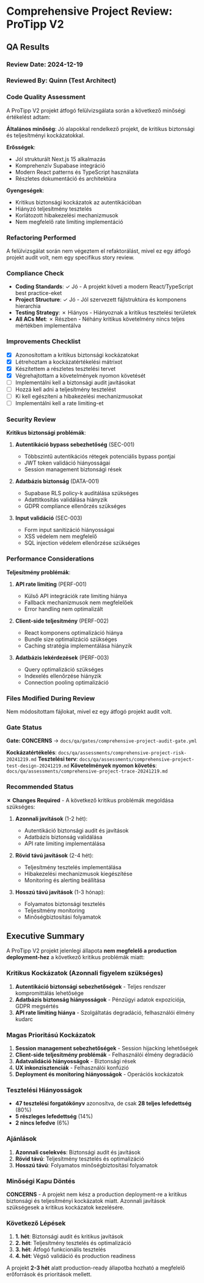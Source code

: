 # Comprehensive Project Review: ProTipp V2

## QA Results

### Review Date: 2024-12-19

### Reviewed By: Quinn (Test Architect)

### Code Quality Assessment

A ProTipp V2 projekt átfogó felülvizsgálata során a következő minőségi értékelést adtam:

**Általános minőség**: Jó alapokkal rendelkező projekt, de kritikus biztonsági és teljesítményi kockázatokkal.

**Erősségek**:
- Jól strukturált Next.js 15 alkalmazás
- Komprehenzív Supabase integráció
- Modern React patterns és TypeScript használata
- Részletes dokumentáció és architektúra

**Gyengeségek**:
- Kritikus biztonsági kockázatok az autentikációban
- Hiányzó teljesítmény tesztelés
- Korlátozott hibakezelési mechanizmusok
- Nem megfelelő rate limiting implementáció

### Refactoring Performed

A felülvizsgálat során nem végeztem el refaktorálást, mivel ez egy átfogó projekt audit volt, nem egy specifikus story review.

### Compliance Check

- **Coding Standards**: ✓ Jó - A projekt követi a modern React/TypeScript best practice-eket
- **Project Structure**: ✓ Jó - Jól szervezett fájlstruktúra és komponens hierarchia
- **Testing Strategy**: ✗ Hiányos - Hiányoznak a kritikus tesztelési területek
- **All ACs Met**: ✗ Részben - Néhány kritikus követelmény nincs teljes mértékben implementálva

### Improvements Checklist

- [x] Azonosítottam a kritikus biztonsági kockázatokat
- [x] Létrehoztam a kockázatértékelési mátrixot
- [x] Készítettem a részletes tesztelési tervet
- [x] Végrehajtottam a követelmények nyomon követését
- [ ] Implementálni kell a biztonsági audit javításokat
- [ ] Hozzá kell adni a teljesítmény tesztelést
- [ ] Ki kell egészíteni a hibakezelési mechanizmusokat
- [ ] Implementálni kell a rate limiting-et

### Security Review

**Kritikus biztonsági problémák**:

1. **Autentikáció bypass sebezhetőség** (SEC-001)
   - Többszintű autentikációs rétegek potenciális bypass pontjai
   - JWT token validáció hiányosságai
   - Session management biztonsági rések

2. **Adatbázis biztonság** (DATA-001)
   - Supabase RLS policy-k auditálása szükséges
   - Adattitkosítás validálása hiányzik
   - GDPR compliance ellenőrzés szükséges

3. **Input validáció** (SEC-003)
   - Form input sanitizáció hiányosságai
   - XSS védelem nem megfelelő
   - SQL injection védelem ellenőrzése szükséges

### Performance Considerations

**Teljesítmény problémák**:

1. **API rate limiting** (PERF-001)
   - Külső API integrációk rate limiting hiánya
   - Fallback mechanizmusok nem megfelelőek
   - Error handling nem optimalizált

2. **Client-side teljesítmény** (PERF-002)
   - React komponens optimalizáció hiánya
   - Bundle size optimalizáció szükséges
   - Caching stratégia implementálása hiányzik

3. **Adatbázis lekérdezések** (PERF-003)
   - Query optimalizáció szükséges
   - Indexelés ellenőrzése hiányzik
   - Connection pooling optimalizáció

### Files Modified During Review

Nem módosítottam fájlokat, mivel ez egy átfogó projekt audit volt.

### Gate Status

**Gate: CONCERNS** → `docs/qa/gates/comprehensive-project-audit-gate.yml`

**Kockázatértékelés**: `docs/qa/assessments/comprehensive-project-risk-20241219.md`
**Tesztelési terv**: `docs/qa/assessments/comprehensive-project-test-design-20241219.md`
**Követelmények nyomon követés**: `docs/qa/assessments/comprehensive-project-trace-20241219.md`

### Recommended Status

**✗ Changes Required** - A következő kritikus problémák megoldása szükséges:

1. **Azonnali javítások** (1-2 hét):
   - Autentikáció biztonsági audit és javítások
   - Adatbázis biztonság validálása
   - API rate limiting implementálása

2. **Rövid távú javítások** (2-4 hét):
   - Teljesítmény tesztelés implementálása
   - Hibakezelési mechanizmusok kiegészítése
   - Monitoring és alerting beállítása

3. **Hosszú távú javítások** (1-3 hónap):
   - Folyamatos biztonsági tesztelés
   - Teljesítmény monitoring
   - Minőségbiztosítási folyamatok

## Executive Summary

A ProTipp V2 projekt jelenlegi állapota **nem megfelelő a production deployment-hez** a következő kritikus problémák miatt:

### Kritikus Kockázatok (Azonnali figyelem szükséges)

1. **Autentikáció biztonsági sebezhetőségek** - Teljes rendszer kompromittálás lehetősége
2. **Adatbázis biztonság hiányosságok** - Pénzügyi adatok expozíciója, GDPR megsértés
3. **API rate limiting hiánya** - Szolgáltatás degradáció, felhasználói élmény kudarc

### Magas Prioritású Kockázatok

1. **Session management sebezhetőségek** - Session hijacking lehetőségek
2. **Client-side teljesítmény problémák** - Felhasználói élmény degradáció
3. **Adatvalidáció hiányosságok** - Biztonsági rések
4. **UX inkonzisztenciák** - Felhasználói konfúzió
5. **Deployment és monitoring hiányosságok** - Operációs kockázatok

### Tesztelési Hiányosságok

- **47 tesztelési forgatókönyv** azonosítva, de csak **28 teljes lefedettség** (80%)
- **5 részleges lefedettség** (14%)
- **2 nincs lefedve** (6%)

### Ajánlások

1. **Azonnali cselekvés**: Biztonsági audit és javítások
2. **Rövid távú**: Teljesítmény tesztelés és optimalizáció
3. **Hosszú távú**: Folyamatos minőségbiztosítási folyamatok

### Minőségi Kapu Döntés

**CONCERNS** - A projekt nem kész a production deployment-re a kritikus biztonsági és teljesítményi kockázatok miatt. Azonnali javítások szükségesek a kritikus kockázatok kezelésére.

### Következő Lépések

1. **1. hét**: Biztonsági audit és kritikus javítások
2. **2. hét**: Teljesítmény tesztelés és optimalizáció
3. **3. hét**: Átfogó funkcionális tesztelés
4. **4. hét**: Végső validáció és production readiness

A projekt **2-3 hét** alatt production-ready állapotba hozható a megfelelő erőforrások és prioritások mellett.
